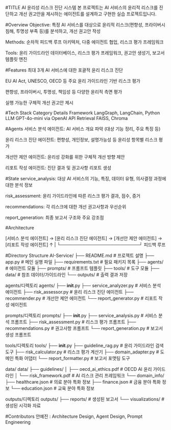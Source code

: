 #TITLE
AI 윤리성 리스크 진단 시스템
본 프로젝트는 AI 서비스의 윤리적 리스크를 진단하고 개선 권고안을 제시하는 에이전트를 설계하고 구현한 실습 프로젝트입니다.

#Overview
Objective: 특정 AI 서비스를 대상으로 윤리적 리스크(편향성, 프라이버시 침해, 투명성 부족 등)를 분석하고, 개선 권고안 작성

Methods: 순차적 피드백 루프 아키텍처, 다중 에이전트 협업, 리스크 평가 프레임워크

Tools: 윤리 가이드라인 데이터베이스, 리스크 평가 프레임워크, 권고안 생성기, 보고서 템플릿 엔진

#Features
최대 3개 AI 서비스에 대한 포괄적 윤리 리스크 진단

EU AI Act, UNESCO, OECD 등 주요 윤리 가이드라인 기반 리스크 평가

편향성, 프라이버시, 투명성, 책임성 등 다양한 윤리적 측면 평가

실행 가능한 구체적 개선 권고안 제시

#Tech Stack
Category	Details
Framework	LangGraph, LangChain, Python
LLM	GPT-4o-mini via OpenAI API
Retrieval	FAISS, Chroma

#Agents
서비스 분석 에이전트: AI 서비스 개요 파악 (대상 기능 정리, 주요 특징 등)

윤리 리스크 진단 에이전트: 편향성, 개인정보, 설명가능성 등 윤리성 항목별 리스크 평가

개선안 제안 에이전트: 윤리성 강화를 위한 구체적 개선 방향 제안

리포트 작성 에이전트: 진단 결과 및 권고사항 리포트 생성

#State
service_analysis: 대상 AI 서비스의 기능, 특징, 데이터 유형, 의사결정 과정에 대한 분석 정보

risk_assessment: 윤리 가이드라인에 따른 리스크 평가 결과, 점수, 증거

recommendations: 각 리스크에 대한 개선 권고사항과 우선순위

report_generation: 최종 보고서 구조와 주요 강조점

#Architecture

[서비스 분석 에이전트] → [윤리 리스크 진단 에이전트] → [개선안 제안 에이전트] → [리포트 작성 에이전트]
          ↑                         |
          └─────────────────────────┘
                 피드백 루프


#Directory Structure
AI-Service/
├── README.md                # 프로젝트 설명
├── app.py                   # 메인 실행 파일
├── requirements.txt         # 필요 패키지 목록
├── agents/                  # 에이전트 모듈
├── prompts/                 # 프롬프트 템플릿
├── tools/                   # 도구 모듈
├── data/                    # 참조 데이터/가이드라인
└── outputs/                 # 출력 결과 저장

agents/디렉토리
agents/
├── __init__.py
├── service_analyzer.py      # 서비스 분석 에이전트
├── risk_assessor.py         # 윤리 리스크 진단 에이전트
├── recommender.py           # 개선안 제안 에이전트
└── report_generator.py      # 리포트 작성 에이전트

prompts/디렉토리
prompts/
├── __init__.py
├── service_analysis.py      # 서비스 분석 프롬프트
├── risk_assessment.py       # 리스크 평가 프롬프트
├── recommendations.py       # 권고사항 프롬프트
└── report_generation.py     # 보고서 생성 프롬프트

tools/디렉토리
tools/
├── __init__.py
├── guideline_rag.py         # 윤리 가이드라인 검색 도구
├── risk_calculator.py       # 리스크 평가 계산기
├── domain_adapter.py        # 도메인 특화 어댑터
└── report_formatter.py      # 보고서 포맷팅 도구

data/
data/
├── guidelines/
│   ├── oecd_ai_ethics.pdf   # OECD AI 윤리 가이드라인
│   └── risk_framework.pdf   # AI 리스크 관리 프레임워크
└── domain_info/
    ├── healthcare.json      # 의료 분야 특화 정보
    ├── finance.json         # 금융 분야 특화 정보
    └── education.json       # 교육 분야 특화 정보

outputs/디렉토리
outputs/
├── reports/                 # 생성된 보고서
└── visualizations/          # 생성된 시각화 자료

#Contributors
안예진 : Architecture Design, Agent Design, Prompt Engineering